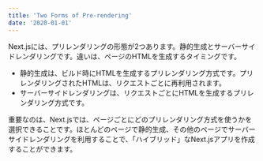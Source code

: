 ```yaml
---
title: 'Two Forms of Pre-rendering'
date: '2020-01-01'
---
```


Next.jsには、プリレンダリングの形態が2つあります。静的生成とサーバーサイドレンダリングです。違いは、ページのHTMLを生成するタイミングです。

- 静的生成は、ビルド時にHTMLを生成するプリレンダリング方式です。プリレンダリングされたHTMLは、リクエストごとに再利用されます。
- サーバーサイドレンダリングは、リクエストごとにHTMLを生成するプリレンダリング方式です。

重要なのは、Next.jsでは、ページごとにどのプリレンダリング方式を使うかを選択できることです。ほとんどのページで静的生成、その他のページでサーバーサイドレンダリングを利用することで、「ハイブリッド」なNext.jsアプリを作成することができます。